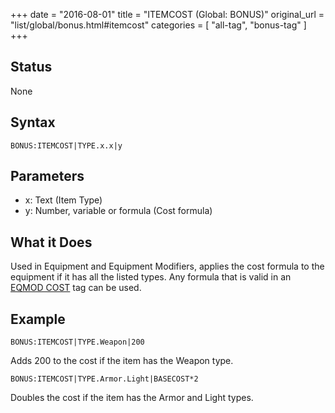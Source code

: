 +++
date = "2016-08-01"
title = "ITEMCOST (Global: BONUS)"
original_url = "list/global/bonus.html#itemcost"
categories = [ "all-tag", "bonus-tag" ]
+++

## Status

None

## Syntax

`BONUS:ITEMCOST|TYPE.x.x|y`

## Parameters

-   x: Text (Item Type)
-   y: Number, variable or formula (Cost formula)



What it Does
------------

Used in Equipment and Equipment Modifiers, applies the cost formula to
the equipment if it has all the listed types. Any formula that is valid
in an [EQMOD COST](/list/data/equipmentmodifiers/cost.html) tag can be
used.

Example
-------

`BONUS:ITEMCOST|TYPE.Weapon|200`

Adds 200 to the cost if the item has the Weapon type.

`BONUS:ITEMCOST|TYPE.Armor.Light|BASECOST*2`

Doubles the cost if the item has the Armor and Light types.


